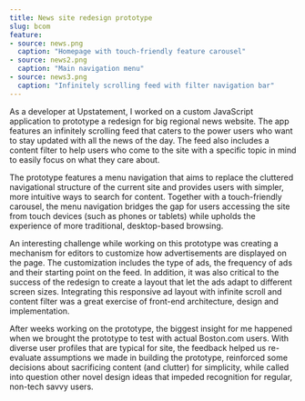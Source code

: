 ```yaml
---
title: News site redesign prototype
slug: bcom
feature:
- source: news.png
  caption: "Homepage with touch-friendly feature carousel"
- source: news2.png
  caption: "Main navigation menu"
- source: news3.png
  caption: "Infinitely scrolling feed with filter navigation bar"
---
```

As a developer at Upstatement, I worked on a custom JavaScript application to prototype a redesign for big regional news website. The app features an infinitely scrolling feed that caters to the power users who want to stay updated with all the news of the day. The feed also includes a content filter to help users who come to the site with a specific topic in mind to easily focus on what they care about.

The prototype features a menu navigation that aims to replace the cluttered navigational structure of the current site and provides users with simpler, more intuitive ways to search for content. Together with a touch-friendly carousel, the menu navigation bridges the gap for users accessing the site from touch devices (such as phones or tablets) while upholds the experience of more traditional, desktop-based browsing.

An interesting challenge while working on this prototype was creating a mechanism for editors to customize how advertisements are displayed on the page. The customization includes the type of ads, the frequency of ads and their starting point on the feed. In addition, it was also critical to the success of the redesign to create a layout that let the ads adapt to different screen sizes. Integrating this responsive ad layout with infinite scroll and content filter was a great exercise of front-end architecture, design and implementation.

After weeks working on the prototype, the biggest insight for me happened when we brought the prototype to test with actual Boston.com users. With diverse user profiles that are typical for site, the feedback helped us re-evaluate assumptions we made in building the prototype, reinforced some decisions about sacrificing content (and clutter) for simplicity, while called into question other novel design ideas that impeded recognition for regular, non-tech savvy users.